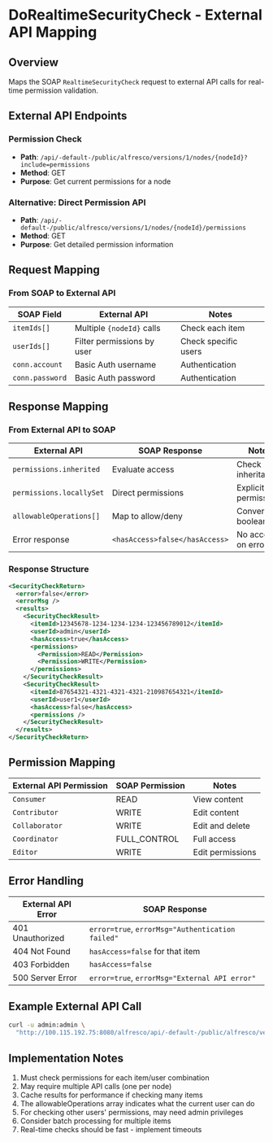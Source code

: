 # DoRealtimeSecurityCheck - External API Mapping

## Overview
Maps the SOAP `RealtimeSecurityCheck` request to external API calls for real-time permission validation.

## External API Endpoints

### Permission Check
- **Path**: `/api/-default-/public/alfresco/versions/1/nodes/{nodeId}?include=permissions`
- **Method**: GET
- **Purpose**: Get current permissions for a node

### Alternative: Direct Permission API
- **Path**: `/api/-default-/public/alfresco/versions/1/nodes/{nodeId}/permissions`
- **Method**: GET
- **Purpose**: Get detailed permission information

## Request Mapping

### From SOAP to External API

| SOAP Field | External API | Notes |
|------------|--------------|-------|
| `itemIds[]` | Multiple `{nodeId}` calls | Check each item |
| `userIds[]` | Filter permissions by user | Check specific users |
| `conn.account` | Basic Auth username | Authentication |
| `conn.password` | Basic Auth password | Authentication |

## Response Mapping

### From External API to SOAP

| External API | SOAP Response | Notes |
|--------------|---------------|-------|
| `permissions.inherited` | Evaluate access | Check inheritance |
| `permissions.locallySet` | Direct permissions | Explicit permissions |
| `allowableOperations[]` | Map to allow/deny | Convert to boolean |
| Error response | `<hasAccess>false</hasAccess>` | No access on error |

### Response Structure
```xml
<SecurityCheckReturn>
  <error>false</error>
  <errorMsg />
  <results>
    <SecurityCheckResult>
      <itemId>12345678-1234-1234-1234-123456789012</itemId>
      <userId>admin</userId>
      <hasAccess>true</hasAccess>
      <permissions>
        <Permission>READ</Permission>
        <Permission>WRITE</Permission>
      </permissions>
    </SecurityCheckResult>
    <SecurityCheckResult>
      <itemId>87654321-4321-4321-4321-210987654321</itemId>
      <userId>user1</userId>
      <hasAccess>false</hasAccess>
      <permissions />
    </SecurityCheckResult>
  </results>
</SecurityCheckReturn>
```

## Permission Mapping

| External API Permission | SOAP Permission | Notes |
|------------------------|-----------------|-------|
| `Consumer` | READ | View content |
| `Contributor` | WRITE | Edit content |
| `Collaborator` | WRITE | Edit and delete |
| `Coordinator` | FULL_CONTROL | Full access |
| `Editor` | WRITE | Edit permissions |

## Error Handling

| External API Error | SOAP Response |
|-------------------|---------------|
| 401 Unauthorized | `error=true`, `errorMsg="Authentication failed"` |
| 404 Not Found | `hasAccess=false` for that item | Item doesn't exist |
| 403 Forbidden | `hasAccess=false` | No permission |
| 500 Server Error | `error=true`, `errorMsg="External API error"` |

## Example External API Call

```bash
curl -u admin:admin \
  "http://100.115.192.75:8080/alfresco/api/-default-/public/alfresco/versions/1/nodes/12345678-1234-1234-1234-123456789012?include=permissions,allowableOperations"
```

## Implementation Notes

1. Must check permissions for each item/user combination
2. May require multiple API calls (one per node)
3. Cache results for performance if checking many items
4. The allowableOperations array indicates what the current user can do
5. For checking other users' permissions, may need admin privileges
6. Consider batch processing for multiple items
7. Real-time checks should be fast - implement timeouts